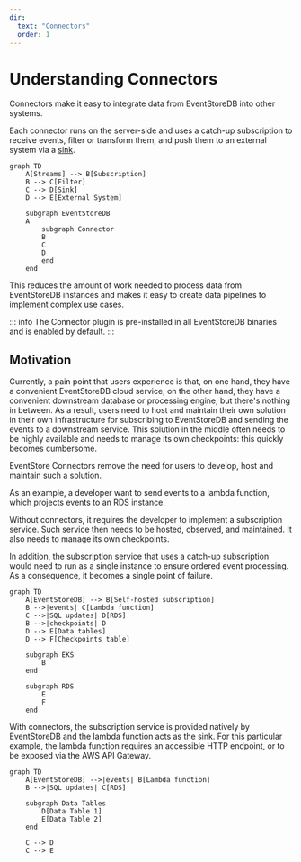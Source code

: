 ```yaml
---
dir:
  text: "Connectors"
  order: 1
---
```


# Understanding Connectors

Connectors make it easy to integrate data from EventStoreDB into other systems.

Each connector runs on the server-side and uses a catch-up subscription to receive events, filter or transform them, and push them to an external system via a [sink](https://en.wikipedia.org/wiki/Sink_(computing)).

<!-- ![Connectors anatomy](./images/connector-anatomy.svg#light)
![Connectors anatomy](./images/connector-anatomy-dark.svg#dark) -->

```mermaid
graph TD
    A[Streams] --> B[Subscription]
    B --> C[Filter]
    C --> D[Sink]
    D --> E[External System]

    subgraph EventStoreDB
    A
        subgraph Connector
        B
        C
        D
        end
    end
```

This reduces the amount of work needed to process data from EventStoreDB instances and makes it easy to create data pipelines to implement complex use cases.

::: info
The Connector plugin is pre-installed in all EventStoreDB binaries and is enabled by default.
:::

## Motivation

Currently, a pain point that users experience is that, on one hand, they have a convenient EventStoreDB cloud service, on the other hand, they have a convenient downstream database or processing engine, but there's nothing in between.
As a result, users need to host and maintain their own solution in their own infrastructure for subscribing to EventStoreDB and sending the events to a downstream service.
This solution in the middle often needs to be highly available and needs to manage its own checkpoints: this quickly becomes cumbersome.

EventStore Connectors remove the need for users to develop, host and maintain such a solution.

As an example, a developer want to send events to a lambda function, which projects events to an RDS instance.

Without connectors, it requires the developer to implement a subscription service. Such service then needs to be hosted, observed, and maintained. It also needs to manage its own checkpoints.

In addition, the subscription service that uses a catch-up subscription would need to run as a single instance to ensure ordered event processing. As a consequence, it becomes a single point of failure.

<!-- ![Example with EKS and Lambda](./images/example-lambda-eks.svg#light)
![Example with EKS and Lambda](./images/example-lambda-eks-dark.svg#dark) -->

```mermaid
graph TD
    A[EventStoreDB] --> B[Self-hosted subscription]
    B -->|events| C[Lambda function]
    C -->|SQL updates| D[RDS]
    B -->|checkpoints| D
    D --> E[Data tables]
    D --> F[Checkpoints table]

    subgraph EKS
        B
    end

    subgraph RDS
        E
        F
    end
```

With connectors, the subscription service is provided natively by EventStoreDB and the lambda function acts as the sink. For this particular example, the lambda function requires an accessible HTTP endpoint, or to be exposed via the AWS API Gateway.

<!-- ![Example with Connector and Lambda](./images/example-lambda-connector.svg#light)
![Example with Connector and Lambda](./images/example-lambda-connector-dark.svg#dark) -->

```mermaid
graph TD
    A[EventStoreDB] -->|events| B[Lambda function]
    B -->|SQL updates| C[RDS]
    
    subgraph Data Tables
        D[Data Table 1]
        E[Data Table 2]
    end

    C --> D
    C --> E
```